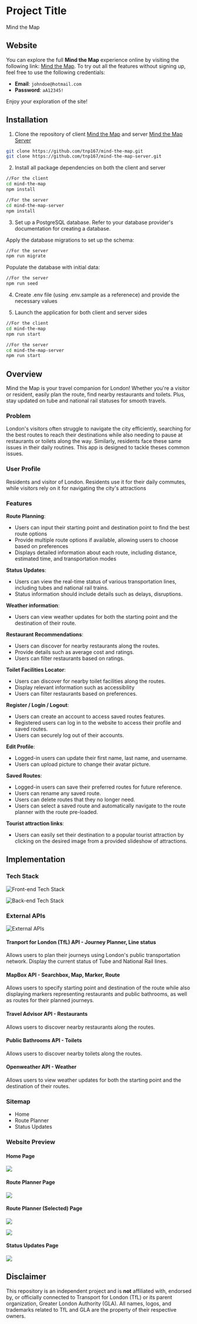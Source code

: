 # Project Title

Mind the Map

## Website

You can explore the full **Mind the Map** experience online by visiting the following link: [Mind the Map](https://www.mind-the-map.london/). To try out all the features without signing up, feel free to use the following credentials:

- **Email**: `johndoe@hotmail.com`
- **Password**: `aA12345!`

Enjoy your exploration of the site!

## Installation

1. Clone the repository of client [Mind the Map](https://github.com/tnp167/mind-the-map) and server [Mind the Map Server](https://github.com/tnp167/mind-the-map-server)

```bash
git clone https://github.com/tnp167/mind-the-map.git
git clone https://github.com/tnp167/mind-the-map-server.git
```

2. Install all package dependencies on both the client and server

```bash
//For the client
cd mind-the-map
npm install
```

```bash
//For the server
cd mind-the-map-server
npm install
```

3. Set up a PostgreSQL database. Refer to your database provider's documentation for creating a database.

Apply the database migrations to set up the schema:

```bash
//For the server
npm run migrate
```

Populate the database with initial data:

```bash
//For the server
npm run seed
```

4. Create .env file (using .env.sample as a referenece) and provide the necessary values

5. Launch the application for both client and server sides

```bash
//For the client
cd mind-the-map
npm run start
```

```bash
//For the server
cd mind-the-map-server
npm run start
```

## Overview

Mind the Map is your travel companion for London! Whether you're a visitor or resident, easily plan the route, find nearby restaurants and toilets. Plus, stay updated on tube and national rail statuses for smooth travels.

### Problem

London's visitors often struggle to navigate the city efficiently, searching for the best routes to reach their destinations while also needing to pause at restaurants or toilets along the way. Similarly, residents face these same issues in their daily routines. This app is designed to tackle theses common issues.

### User Profile

Residents and visitor of London. Residents use it for their daily commutes, while visitors rely on it for navigating the city's attractions

### Features

**Route Planning**:

- Users can input their starting point and destination point to find the best route options
- Provide multiple route options if available, allowing users to choose based on preferences
- Displays detailed information about each route, including distance, estimated time, and transportation modes

**Status Updates**:

- Users can view the real-time status of various transportation lines, including tubes and national rail trains.
- Status information should include details such as delays, disruptions.

**Weather information**:

- Users can view weather updates for both the starting point and the destination of their route.

**Restaurant Recommendations**:

- Users can discover for nearby restaurants along the routes.
- Provide details such as average cost and ratings.
- Users can filter restaurants based on ratings.

**Toilet Facilities Locator**:

- Users can discover for nearby toilet facilities along the routes.
- Display relevant information such as accessibility
- Users can filter restaurants based on preferences.

**Register / Login / Logout**:

- Users can create an account to access saved routes features.
- Registered users can log in to the website to access their profile and saved routes.
- Users can securely log out of their accounts.

**Edit Profile**:

- Logged-in users can update their first name, last name, and username.
- Users can upload picture to change their avatar picture.

**Saved Routes**:

- Logged-in users can save their preferred routes for future reference.
- Users can rename any saved route.
- Users can delete routes that they no longer need.
- Users can select a saved route and automatically navigate to the route planner with the route pre-loaded.

**Tourist attraction links**:

- Users can easily set their destination to a popular tourist attraction by clicking on the desired image from a provided slideshow of attractions.

## Implementation

### Tech Stack

![Front-end Tech Stack](https://github-readme-tech-stack.vercel.app/api/cards?title=Front-end+Tech+Stack&align=center&titleAlign=center&lineCount=2&width=600&line1=react%2Creact.js%2C61DAFB%3Breactrouter%2Creact+router%2CCA4245%3Bsass%2Csass%2CCC6699%3B&line2=framer%2Cframer+motion%2C0055FF%3Baxios%2Caxios%2C5A29E4%3Bmui%2Cmaterial+ui%2C007FFF%3B)

![Back-end Tech Stack](https://github-readme-tech-stack.vercel.app/api/cards?title=Back-end+Tech+Stack&align=center&titleAlign=center&lineCount=2&width=600&line1=nodedotjs%2Cnode.js%2C5FA04E%3Bexpress%2Cexpress%2C000000%3Bknexdotjs%2Cknex.js%2CD26B38%3B&line2=postgresql%2Cpostgresql%2C4169E1%3Bjest%2Cjest%2CC21325%3Bjsonwebtokens%2Cjwt%2Cffffff%3Bamazons3%2Camazon+s3%2C569A31%3B)

### External APIs

![External APIs](https://github-readme-tech-stack.vercel.app/api/cards?title=External+APIs&align=center&titleAlign=center&lineCount=2&width=600&line1=transportforlondon%2Ctransport+for+london%2C113B92%3Bopenweather%2Copenweather%2Cff5f00%3B&line2=mapbox%2Cmapbox%2Cffffff%3Brapid%2Ctravel+advisor%2C0055DA%3Brapid%2Cpublic+bathrooms%2C0055DA%3B)

#### Tranport for London (TfL) API - Journey Planner, Line status

Allows users to plan their journeys using London's public transportation network.
Display the current status of Tube and National Rail lines.

#### MapBox API - Searchbox, Map, Marker, Route

Allows users to specify starting point and destination of the route while also displaying markers representing restaurants and public bathrooms, as well as routes for their planned journeys.

#### Travel Advisor API - Restaurants

Allows users to discover nearby restaurants along the routes.

#### Public Bathrooms API - Toilets

Allows users to discover nearby toilets along the routes.

#### Openweather API - Weather

Allows users to view weather updates for both the starting point and the destination of their routes.

### Sitemap

- Home
- Route Planner
- Status Updates

### Website Preview

#### Home Page

![](./src/assets/mockups/home.png)

#### Route Planner Page

![](./src/assets/mockups/route-planner.png)

#### Route Planner (Selected) Page

![](./src/assets/mockups/route-planner-selected.png)

![](./src/assets/mockups/route-planner-selected-2.png)

#### Status Updates Page

![](./src/assets/mockups/status.png)

## Disclaimer

This repository is an independent project and is **not** affiliated with, endorsed by, or officially connected to Transport for London (TfL) or its parent organization, Greater London Authority (GLA). All names, logos, and trademarks related to TfL and GLA are the property of their respective owners.
